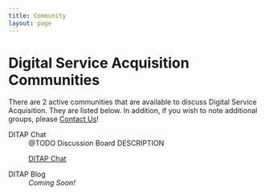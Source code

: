 ```yaml
---
title: Community
layout: page
---
```


<h1>Digital Service Acquisition Communities</h1>
<p>
There are 2 active communities that are available to discuss Digital Service Acquisition. They are listed below. In addition, if you wish to note additional groups, please 
<a href="mailto:jmostowski@omb.eop.gov">Contact Us</a>!
</p>
<p>
<dl>
  <dt>DITAP Chat</dt>
  <dd>@TODO Discussion Board DESCRIPTION
    <dl>
      <dt><a href="http://@todo link TO Stack Exchange" target="_blank">DITAP Chat</a></dt>
    </dl>
  </dd>
  <dt>DITAP Blog</dt>
  <dd><em>Coming Soon!</em>
  <dl>
    </dl>
    </dd>
   </dl>
</p>   
    

